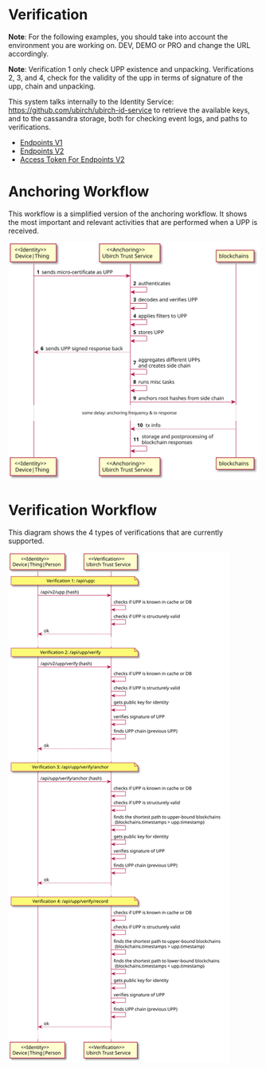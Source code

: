 # Verification 

**Note**: For the following examples, you should take into account the environment you are working on. DEV, DEMO or PRO and change the URL accordingly.

**Note**: Verification 1 only check UPP existence and unpacking. Verifications 2, 3, and 4, check for the validity of the upp in terms of signature of the upp, chain and unpacking. 

This system talks internally to the Identity Service: https://github.com/ubirch/ubirch-id-service to retrieve the available keys, and to the cassandra storage, both for checking event logs, and paths to verifications.

* [Endpoints V1](V1.md)
* [Endpoints V2](V2.md)
* [Access Token For Endpoints V2](AccessToken.md)

# Anchoring Workflow

This workflow is a simplified version of the anchoring workflow. It shows the most important and relevant activities that are performed when a UPP is received.

![Anchoring](../.images/Anchoring.svg)

# Verification Workflow

This diagram shows the 4 types of verifications that are currently supported.

![Anchoring](../.images/Verification.svg)
